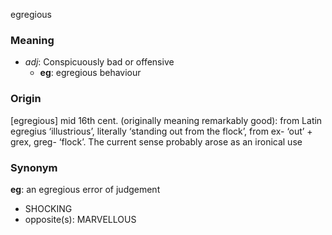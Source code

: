 egregious
### Meaning
+ _adj_: Conspicuously bad or offensive
	+ __eg__: egregious behaviour

### Origin

[egregious] mid 16th cent. (originally meaning remarkably good): from Latin egregius ‘illustrious’, literally ‘standing out from the flock’, from ex- ‘out’ + grex, greg- ‘flock’. The current sense probably arose as an ironical use

### Synonym

__eg__: an egregious error of judgement

+ SHOCKING
+ opposite(s): MARVELLOUS


